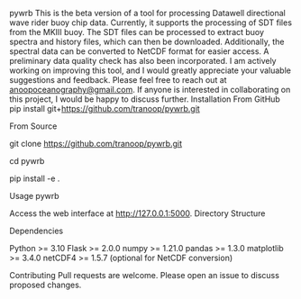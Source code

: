 pywrb
This is the beta version of a tool for processing Datawell directional wave rider buoy chip data. Currently, it supports the processing of SDT files from the MKIII buoy. The SDT files can be processed to extract buoy spectra and history files, which can then be downloaded. Additionally, the spectral data can be converted to NetCDF format for easier access. A preliminary data quality check has also been incorporated.
I am actively working on improving this tool, and I would greatly appreciate your valuable suggestions and feedback. Please feel free to reach out at anoopoceanography@gmail.com. If anyone is interested in collaborating on this project, I would be happy to discuss further.
Installation
From GitHub
pip install git+https://github.com/tranoop/pywrb.git

From Source

git clone https://github.com/tranoop/pywrb.git

cd pywrb

pip install -e .

Usage
pywrb

Access the web interface at http://127.0.0.1:5000.
Directory Structure

Dependencies

Python >= 3.10
Flask >= 2.0.0
numpy >= 1.21.0
pandas >= 1.3.0
matplotlib >= 3.4.0
netCDF4 >= 1.5.7 (optional for NetCDF conversion)

Contributing
Pull requests are welcome. Please open an issue to discuss proposed changes.

